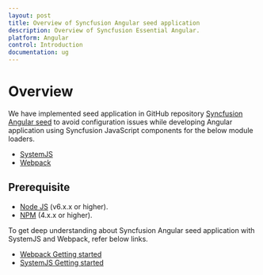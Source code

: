 ```yaml
---
layout: post
title: Overview of Syncfusion Angular seed application
description: Overview of Syncfusion Essential Angular.
platform: Angular
control: Introduction
documentation: ug
---
```



# Overview

We have implemented seed application in GitHub repository [Syncfusion Angular seed](https://github.com/syncfusion/angular2-seeds) to avoid configuration issues while developing Angular application using Syncfusion JavaScript components for the below module loaders.

* [SystemJS](https://github.com/systemjs/systemjs)
* [Webpack](https://github.com/webpack/webpack)

## Prerequisite

* [Node JS](https://nodejs.org/en/) (v6.x.x or higher).  
* [NPM](http://blog.npmjs.org/post/85484771375/how-to-install-npm) (4.x.x or higher).

To get deep understanding about Syncfusion Angular seed application with SystemJS and Webpack, refer below links.

* [Webpack Getting started](/angular/GettingStarted/getting-started-webpack "Getting started with Webpack")
* [SystemJS Getting started](/angular/GettingStarted/getting-started-systemjs "Getting started with SystemJS")
